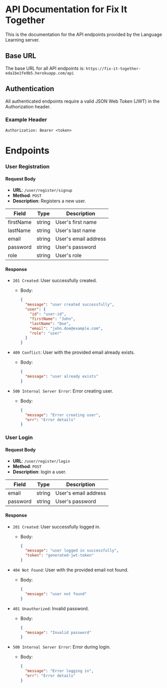 # API Documentation for Fix It Together

This is the documentation for the API endpoints provided by the Language Learning server.

## Base URL

The base URL for all API endpoints is: `https://fix-it-together-eda1be1fe9b5.herokuapp.com/api`

## Authentication

All authenticated endpoints require a valid JSON Web Token (JWT) in the Authorization header.

### Example Header

```plaintext
Authorization: Bearer <token>
```

# Endpoints

### User Registration

#### Request Body
 - **URL**: `/user/register/signup`
 - **Method**: `POST`
 - **Description**: Registers a new user.


| Field      | Type   | Description          |
|------------|--------|----------------------|
| firstName  | string | User's first name    |
| lastName   | string | User's last name     |
| email      | string | User's email address |
| password   | string | User's password      |
| role       | string | User's role          |

#### Response

- `201 Created`: User successfully created.
  - Body:
    ```json
    {
      "message": "user created successfully",
      "user": {
        "id": "user-id",
        "firstName": "John",
        "lastName": "Doe",
        "email": "john.doe@example.com",
        "role": "user"
      }
    }
    ```

- `409 Conflict`: User with the provided email already exists.
  - Body:
    ```json
    {
      "message": "user already exists"
    }
    ```

- `500 Internal Server Error`: Error creating user.
  - Body:
    ```json
    {
      "message": "Error creating user",
      "err": "Error details"
    }
    ```

### User Login


#### Request Body
 - **URL**: `/user/register/login`
 - **Method**: `POST`
 - **Description**: login a user.

| Field      | Type   | Description          |
|------------|--------|----------------------|
| email      | string | User's email address |
| password   | string | User's password      |


#### Response

- `201 Created`: User successfully logged in.
  - Body:
    ```json
    {
      "message": "user logged in successfully",
      "token": "generated-jwt-token"
    }
    ```

- `404 Not Found`: User with the provided email not found.
  - Body:
    ```json
    {
      "message": "user not found"
    }
    ```

- `401 Unauthorized`: Invalid password.
  - Body:
    ```json
    {
      "message": "Invalid password"
    }
    ```

- `500 Internal Server Error`: Error during login.
  - Body:
    ```json
    {
      "message": "Error logging in",
      "err": "Error details"
    }
    ```



